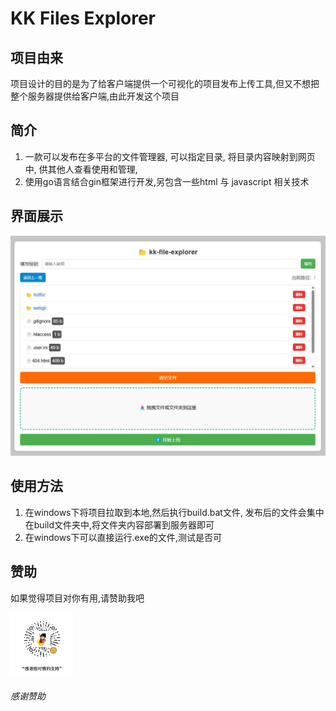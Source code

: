 # KK Files Explorer

## 项目由来
项目设计的目的是为了给客户端提供一个可视化的项目发布上传工具,但又不想把整个服务器提供给客户端,由此开发这个项目

## 简介
1. 一款可以发布在多平台的文件管理器, 可以指定目录, 将目录内容映射到网页中, 供其他人查看使用和管理,
2. 使用go语言结合gin框架进行开发,另包含一些html 与 javascript 相关技术

## 界面展示
<img src="./res/index.jpg" >

## 使用方法
1. 在windows下将项目拉取到本地,然后执行build.bat文件, 发布后的文件会集中在build文件夹中,将文件夹内容部署到服务器即可
2. 在windows下可以直接运行.exe的文件,测试是否可


## 赞助
如果觉得项目对你有用,请赞助我吧

<img src="./res/w.jpg" width="20%" height="20%">

###### 感谢赞助

